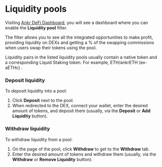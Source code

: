 # Liquidity pools
Visiting [Ankr DeFi Dashboard](https://www.ankr.com/staking/defi/), you will see a dashboard where you can enable the **Liquidity pool** filter. 

The filter allows you to see all the integrated opportunities to make profit, providing liquidity on DEXs and getting a % of the swapping commissions when users swap their tokens using the pool.

Liquidity pairs in the listed liquidity pools usually contain a native token and a corresponding Liquid Staking token. For example, ETH/ankrETH (ex-aETHc) .

### Deposit liquidity
To deposit liquidity into a pool:
1. Click **Deposit** next to the pool.
2. When redirected to the DEX, connect your wallet, enter the desired amount of tokens, and deposit them (usually, via the **Deposit** or **Add Liquidity** button).

### Withdraw liquidity
To withdraw liquidity from a pool:
1. On the page of the pool, click **Withdraw** to get to the **Withdraw** tab.
2. Enter the desired amount of tokens and withdraw them (usually, via the **Withdraw** or **Remove Liquidity** button).